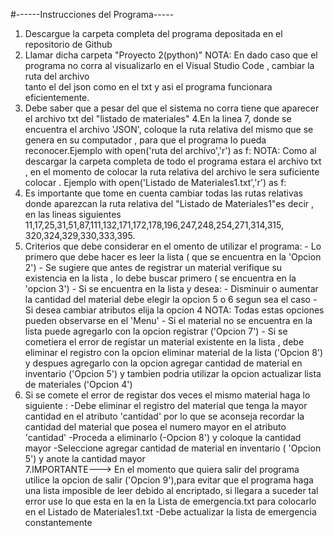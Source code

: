 #------Instrucciones del Programa-----

1. Descargue la carpeta completa del programa depositada en el repositorio de Github
2. Llamar dicha carpeta "Proyecto 2(python)"
NOTA: En dado caso que el programa no corra al visualizarlo en el Visual Studio Code , cambiar la ruta del archivo  
tanto el del json como en el txt y asi el programa funcionara eficientemente.
3. Debe saber que a pesar del que el sistema no corra tiene que aparecer el archivo txt del "listado de materiales"
4.En la linea 7, donde se encuentra el archivo 'JSON', coloque la ruta relativa del mismo que se genera en su 
computador , para que el programa lo pueda reconocer.Ejemplo with open('ruta del archivo','r') as f:
NOTA: Como al descargar la carpeta completa de todo el programa estara el archivo txt , en el momento de colocar 
la ruta relativa del archivo le sera suficiente colocar . Ejemplo with open('Listado de Materiales1.txt','r') as f:
5. Es importante que tome en cuenta cambiar todas las rutas relativas donde aparezcan la ruta relativa del "Listado 
de Materiales1"es decir , en las lineas siguientes 11,17,25,31,51,87,111,132,171,172,178,196,247,248,254,271,314,315,
320,324,329,330,333,395.
5. Criterios que debe considerar en el omento de utilizar el programa:
         - Lo primero que debe hacer es leer la lista ( que se encuentra en la 'Opcion 2')
         - Se sugiere que antes de registrar un material verifique su existencia en la lista , lo debe buscar 
            primero ( se encuentra en la 'opcion 3')
            - Si se encuentra en la lista y desea:
                - Disminuir o aumentar la cantidad del material debe elegir la opcion 5 o 6 segun sea el caso
                - Si desea cambiar atributos elija la opcion 4 
                NOTA: Todas estas opciones pueden observarse en el 'Menu'
                - Si el material no se encuentra en la lista puede agregarlo con la opcion registrar ('Opcion 7')
                - Si se cometiera el error de registar un material existente en la lista , debe eliminar el registro
                con la opcion eliminar material de la lista ('Opcion 8') y despues agregarlo con la opcion agregar 
                cantidad de material en inventario ('Opcion 5') y tambien podria utilizar la opcion actualizar lista 
                de materiales ('Opcion 4')
6. Si se comete el error de registar dos veces el mismo material haga lo siguiente :
        -Debe eliminar el registro del material que tenga la mayor cantidad en el atributo 'cantidad' por lo que se 
        aconseja recordar la cantidad del material que posea el numero mayor en el atributo 'cantidad'
        -Proceda a eliminarlo (-Opcion 8') y coloque la cantidad mayor
        -Seleccione agregar cantidad de material en inventario ( 'Opcion 5') y anote la cantidad mayor         
7.IMPORTANTE---> En el momento que quiera salir del programa utilice la opcion de salir ('Opcion 9'),para evitar que el
 programa haga una lista imposible de leer debido al encriptado, si llegara a suceder tal error use lo que esta 
 en la en la Lista de emergencia.txt para colocarlo en el Listado de Materiales1.txt
	-Debe actualizar la lista de emergencia constantemente


